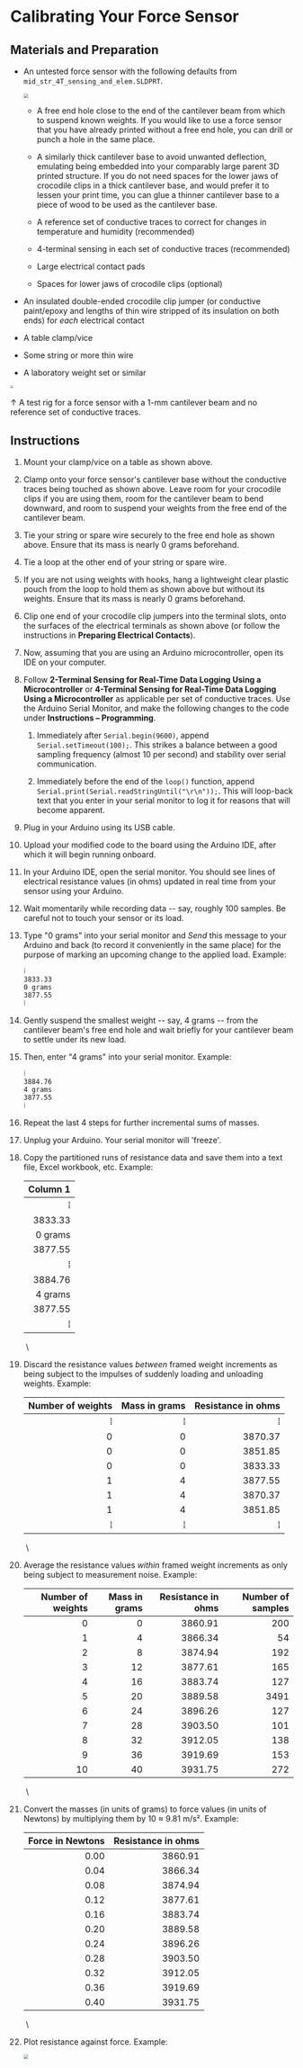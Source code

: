 # Calibrating Your Force Sensor

## Materials and Preparation

 -  An untested force sensor with the following defaults from `mid_str_4T_sensing_and_elem.SLDPRT`.
    
    <img src="https://raw.githubusercontent.com/keeganmjgreen/3D-Printed-Sensors-Manual-Demo/main/img/Calibrating-Your-Force-Sensor/mid_str_4T_sensing_1.png" style="zoom:50%;" /> 
    
     -  A free end hole close to the end of the cantilever beam from which to suspend known weights. If you would like to use a force sensor that you have already printed without a free end hole, you can drill or punch a hole in the same place.
        
     -  A similarly thick cantilever base to avoid unwanted deflection, emulating being embedded into your comparably large parent 3D printed structure. If you do not need spaces for the lower jaws of crocodile clips in a thick cantilever base, and would prefer it to lessen your print time, you can glue a thinner cantilever base to a piece of wood to be used as the cantilever base.
        
     -  A reference set of conductive traces to correct for changes in temperature and humidity (recommended)
        
     -  4-terminal sensing in each set of conductive traces (recommended)
        
     -  Large electrical contact pads
        
     -  Spaces for lower jaws of crocodile clips (optional)
        ​
        
 -  An insulated double-ended crocodile clip jumper (or conductive paint/epoxy and lengths of thin wire stripped of its insulation on both ends) for *each* electrical contact
    
 -  A table clamp/vice
    
 -  Some string or more thin wire
    
 -  A laboratory weight set or similar
    ​

<img src="https://raw.githubusercontent.com/keeganmjgreen/3D-Printed-Sensors-Manual-Demo/main/img/Calibrating-Your-Force-Sensor/Strain-Test-Rig.jpg" style="zoom:33%;" /> \
​ \
↑ A test rig for a force sensor with a 1-mm cantilever beam and no reference set of conductive traces.

## Instructions

 1. Mount your clamp/vice on a table as shown above.
    
 2. Clamp onto your force sensor's cantilever base without the conductive traces being touched as shown above. Leave room for your crocodile clips if you are using them, room for the cantilever beam to bend downward, and room to suspend your weights from the free end of the cantilever beam.
    
 3. Tie your string or spare wire securely to the free end hole as shown above. Ensure that its mass is nearly 0 grams beforehand.
    
 4. Tie a loop at the other end of your string or spare wire.
    
 5. If you are not using weights with hooks, hang a lightweight clear plastic pouch from the loop to hold them as shown above but without its weights. Ensure that its mass is nearly 0 grams beforehand.
    
 6. Clip one end of your crocodile clip jumpers into the terminal slots, onto the surfaces of the electrical terminals as shown above (or follow the instructions in **Preparing Electrical Contacts**).
    
 7. Now, assuming that you are using an Arduino microcontroller, open its IDE on your computer.
    
 8. Follow **2-Terminal Sensing for Real-Time Data Logging Using a Microcontroller** or **4-Terminal Sensing for Real-Time Data Logging Using a Microcontroller** as applicable per set of conductive traces. Use the Arduino Serial Monitor, and make the following changes to the code under **Instructions – Programming**.
    
     1. Immediately after `Serial.begin(9600)`, append `Serial.setTimeout(100);`. This strikes a balance between a good sampling frequency (almost 10 per second) and stability over serial communication.
        
     2. Immediately before the end of the `loop()` function, append `Serial.print(Serial.readStringUntil("\r\n"));`. This will loop-back text that you enter in your serial monitor to log it for reasons that will become apparent.
        ​
    
 9. Plug in your Arduino using its USB cable.
    
10. Upload your modified code to the board using the Arduino IDE, after which it will begin running onboard.
    
11. In your Arduino IDE, open the serial monitor. You should see lines of electrical resistance values (in ohms) updated in real time from your sensor using your Arduino.
    
12. Wait momentarily while recording data -- say, roughly 100 samples. Be careful not to touch your sensor or its load.
    
13. Type "0 grams" into your serial monitor and *Send* this message to your Arduino and back (to record it conveniently in the same place) for the purpose of marking an upcoming change to the applied load. Example:
    
    ```
    ⁞
    3833.33
    0 grams
    3877.55
    ⁞
    ```
    
14. Gently suspend the smallest weight -- say, 4 grams -- from the cantilever beam's free end hole and wait briefly for your cantilever beam to settle under its new load.
    
15. Then, enter "4 grams" into your serial monitor. Example:
    
    ```
    ⁞
    3884.76
    4 grams
    3877.55
    ⁞
    ```
    
15. Repeat the last 4 steps for further incremental sums of masses.
    
16. Unplug your Arduino. Your serial monitor will 'freeze'.
    
17. Copy the partitioned runs of resistance data and save them into a text file, Excel workbook, etc. Example:
    
    | Column 1 |
    |---------:|
    |        ⁞ |
    |  3833.33 |
    |  0 grams |
    |  3877.55 |
    |        ⁞ |
    |  3884.76 |
    |  4 grams |
    |  3877.55 |
    |        ⁞ |
    ​ \
18. Discard the resistance values *between* framed weight increments as being subject to the impulses of suddenly loading and unloading weights. Example:
    
    | Number of weights | Mass in grams | Resistance in ohms |
    |------------------:|--------------:|-------------------:|
    |                 ⁞ |             ⁞ |                  ⁞ |
    |                 0 |             0 |            3870.37 |
    |                 0 |             0 |            3851.85 |
    |                 0 |             0 |            3833.33 |
    |                 1 |             4 |            3877.55 |
    |                 1 |             4 |            3870.37 |
    |                 1 |             4 |            3851.85 |
    |                 ⁞ |             ⁞ |                  ⁞ |
    ​ \
19. Average the resistance values *within* framed weight increments as only being subject to measurement noise. Example:
    
    | Number of weights | Mass in grams | Resistance in ohms | Number of samples |
    |------------------:|--------------:|-------------------:|------------------:|
    |                 0 |             0 |            3860.91 |              200  |
    |                 1 |             4 |            3866.34 |               54  |
    |                 2 |             8 |            3874.94 |              192  |
    |                 3 |            12 |            3877.61 |              165  |
    |                 4 |            16 |            3883.74 |              127  |
    |                 5 |            20 |            3889.58 |             3491  |
    |                 6 |            24 |            3896.26 |              127  |
    |                 7 |            28 |            3903.50 |              101  |
    |                 8 |            32 |            3912.05 |              138  |
    |                 9 |            36 |            3919.69 |              153  |
    |                10 |            40 |            3931.75 |              272  |
    ​ \
20. Convert the masses (in units of grams) to force values (in units of Newtons) by multiplying them by 10 ≈ 9.81 m/s². Example:
    
    | Force in Newtons | Resistance in ohms |
    |-----------------:|-------------------:|
    |             0.00 |            3860.91 |
    |             0.04 |            3866.34 |
    |             0.08 |            3874.94 |
    |             0.12 |            3877.61 |
    |             0.16 |            3883.74 |
    |             0.20 |            3889.58 |
    |             0.24 |            3896.26 |
    |             0.28 |            3903.50 |
    |             0.32 |            3912.05 |
    |             0.36 |            3919.69 |
    |             0.40 |            3931.75 |
    ​ \
20. Plot resistance against force. Example:
    
    <img src="https://raw.githubusercontent.com/keeganmjgreen/3D-Printed-Sensors-Manual-Demo/main/img/Calibrating-Your-Force-Sensor/Force-Sensor-Calibration-Curve.png" style="zoom:50%;" /> 
